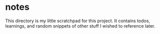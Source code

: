 # notes

This directory is my little scratchpad for this project. It contains todos, learnings, and random snippets of other stuff I wished to reference later.
